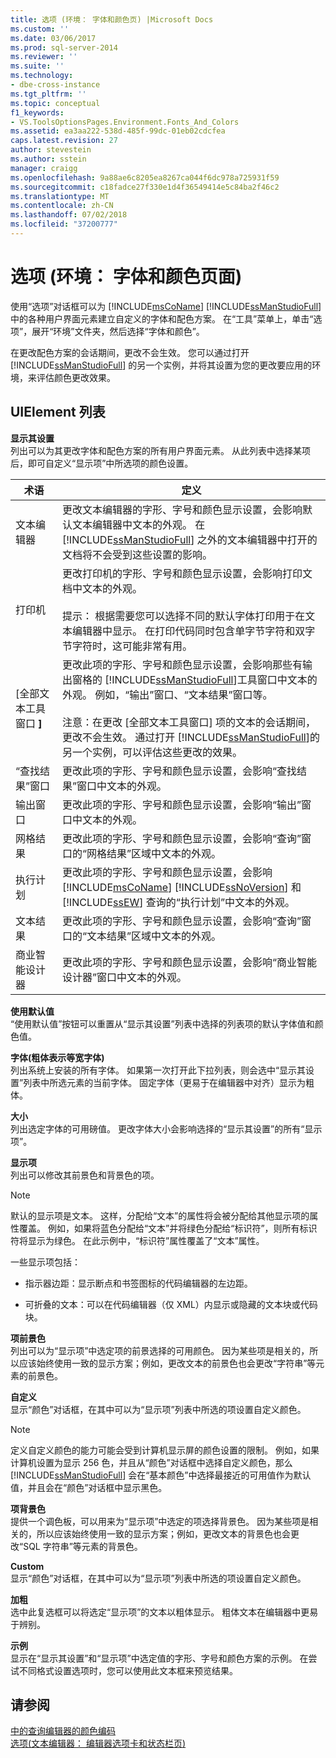 ```yaml
---
title: 选项 (环境： 字体和颜色页) |Microsoft Docs
ms.custom: ''
ms.date: 03/06/2017
ms.prod: sql-server-2014
ms.reviewer: ''
ms.suite: ''
ms.technology:
- dbe-cross-instance
ms.tgt_pltfrm: ''
ms.topic: conceptual
f1_keywords:
- VS.ToolsOptionsPages.Environment.Fonts_And_Colors
ms.assetid: ea3aa222-538d-485f-99dc-01eb02cdcfea
caps.latest.revision: 27
author: stevestein
ms.author: sstein
manager: craigg
ms.openlocfilehash: 9a88ae6c8205ea8267ca044f6dc978a725931f59
ms.sourcegitcommit: c18fadce27f330e1d4f36549414e5c84ba2f46c2
ms.translationtype: MT
ms.contentlocale: zh-CN
ms.lasthandoff: 07/02/2018
ms.locfileid: "37200777"
---
```

# <a name="options-environment-fonts-and-colors-page"></a>选项 (环境： 字体和颜色页面)
  使用“选项”对话框可以为 [!INCLUDE[msCoName](../../includes/msconame-md.md)] [!INCLUDE[ssManStudioFull](../../includes/ssmanstudiofull-md.md)] 中的各种用户界面元素建立自定义的字体和配色方案。 在“工具”菜单上，单击“选项”，展开“环境”文件夹，然后选择“字体和颜色”。  
  
 在更改配色方案的会话期间，更改不会生效。 您可以通过打开 [!INCLUDE[ssManStudioFull](../../includes/ssmanstudiofull-md.md)] 的另一个实例，并将其设置为您的更改要应用的环境，来评估颜色更改效果。  
  
## <a name="uielement-list"></a>UIElement 列表  
 **显示其设置**  
 列出可以为其更改字体和配色方案的所有用户界面元素。 从此列表中选择某项后，即可自定义“显示项”中所选项的颜色设置。  
  
|术语|定义|  
|----------|----------------|  
|文本编辑器|更改文本编辑器的字形、字号和颜色显示设置，会影响默认文本编辑器中文本的外观。 在 [!INCLUDE[ssManStudioFull](../../includes/ssmanstudiofull-md.md)] 之外的文本编辑器中打开的文档将不会受到这些设置的影响。|  
|打印机|更改打印机的字形、字号和颜色显示设置，会影响打印文档中文本的外观。<br /><br /> 提示： 根据需要您可以选择不同的默认字体打印用于在文本编辑器中显示。 在打印代码同时包含单字节字符和双字节字符时，这可能非常有用。|  
|[全部文本工具窗口 **]**|更改此项的字形、字号和颜色显示设置，会影响那些有输出窗格的 [!INCLUDE[ssManStudioFull](../../includes/ssmanstudiofull-md.md)]工具窗口中文本的外观。 例如，“输出”窗口、“文本结果”窗口等。<br /><br /> 注意：在更改 [全部文本工具窗口] 项的文本的会话期间，更改不会生效。 通过打开 [!INCLUDE[ssManStudioFull](../../includes/ssmanstudiofull-md.md)]的另一个实例，可以评估这些更改的效果。|  
|“查找结果”窗口|更改此项的字形、字号和颜色显示设置，会影响“查找结果”窗口中文本的外观。|  
|输出窗口|更改此项的字形、字号和颜色显示设置，会影响“输出”窗口中文本的外观。|  
|网格结果|更改此项的字形、字号和颜色显示设置，会影响“查询”窗口的“网格结果”区域中文本的外观。|  
|执行计划|更改此项的字形、字号和颜色显示设置，会影响 [!INCLUDE[msCoName](../../includes/msconame-md.md)] [!INCLUDE[ssNoVersion](../../includes/ssnoversion-md.md)] 和 [!INCLUDE[ssEW](../../includes/ssew-md.md)] 查询的“执行计划”中文本的外观。|  
|文本结果|更改此项的字形、字号和颜色显示设置，会影响“查询”窗口的“文本结果”区域中文本的外观。|  
|商业智能设计器|更改此项的字形、字号和颜色显示设置，会影响“商业智能设计器”窗口中文本的外观。|  
  
 **使用默认值**  
 “使用默认值”按钮可以重置从“显示其设置”列表中选择的列表项的默认字体值和颜色值。  
  
 **字体(粗体表示等宽字体)**  
 列出系统上安装的所有字体。 如果第一次打开此下拉列表，则会选中“显示其设置”列表中所选元素的当前字体。 固定字体（更易于在编辑器中对齐）显示为粗体。  
  
 **大小**  
 列出选定字体的可用磅值。 更改字体大小会影响选择的“显示其设置”的所有“显示项”。  
  
 **显示项**  
 列出可以修改其前景色和背景色的项。  
  
> [!NOTE]  
>  默认的显示项是文本。 这样，分配给“文本”的属性将会被分配给其他显示项的属性覆盖。 例如，如果将蓝色分配给“文本”并将绿色分配给“标识符”，则所有标识符将显示为绿色。 在此示例中，“标识符”属性覆盖了“文本”属性。  
  
 一些显示项包括：  
  
-   指示器边距：显示断点和书签图标的代码编辑器的左边距。  
  
-   可折叠的文本：可以在代码编辑器（仅 XML）内显示或隐藏的文本块或代码块。  
  
 **项前景色**  
 列出可以为“显示项”中选定项的前景选择的可用颜色。 因为某些项是相关的，所以应该始终使用一致的显示方案；例如，更改文本的前景色也会更改“字符串”等元素的前景色。  
  
 **自定义**  
 显示“颜色”对话框，在其中可以为“显示项”列表中所选的项设置自定义颜色。  
  
> [!NOTE]  
>  定义自定义颜色的能力可能会受到计算机显示屏的颜色设置的限制。 例如，如果计算机设置为显示 256 色，并且从“颜色”对话框中选择自定义颜色，那么 [!INCLUDE[ssManStudioFull](../../includes/ssmanstudiofull-md.md)] 会在“基本颜色”中选择最接近的可用值作为默认值，并且会在“颜色”对话框中显示黑色。  
  
 **项背景色**  
 提供一个调色板，可以用来为“显示项”中选定的项选择背景色。 因为某些项是相关的，所以应该始终使用一致的显示方案；例如，更改文本的背景色也会更改“SQL 字符串”等元素的背景色。  
  
 **Custom**  
 显示“颜色”对话框，在其中可以为“显示项”列表中所选的项设置自定义颜色。  
  
 **加粗**  
 选中此复选框可以将选定“显示项”的文本以粗体显示。 粗体文本在编辑器中更易于辨别。  
  
 **示例**  
 显示在“显示其设置”和“显示项”中选定值的字形、字号和颜色方案的示例。 在尝试不同格式设置选项时，您可以使用此文本框来预览结果。  
  
## <a name="see-also"></a>请参阅  
 [中的查询编辑器的颜色编码](../../relational-databases/scripting/color-coding-in-query-editors.md)   
 [选项&#40;文本编辑器： 编辑器选项卡和状态栏页&#41;](../../database-engine/options-text-editor-editor-tab-and-status-bar-page.md)  
  
  
